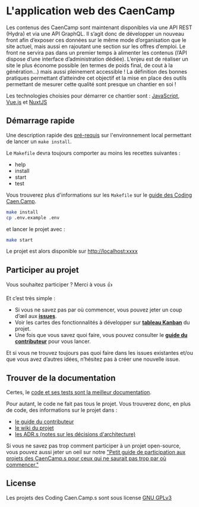 # L'application web des CaenCamp

<!-- LES BADGES
![Tests](https://github.com/CaenCamp/api-caencamp/workflows/phpunit/badge.svg?branch=main) ![Top language](https://img.shields.io/github/languages/top/CaenCamp/front-caencamp.svg) ![Contributors](https://img.shields.io/github/contributors/CaenCamp/front-caencamp.svg) ![License](https://img.shields.io/github/license/CaenCamp/front-caencamp.svg) ![PRs Welcome](https://img.shields.io/badge/PRs-welcome-brightgreen.svg) -->

Les contenus des CaenCamp sont maintenant disponibles via une API REST (Hydra) et via une API GraphQL.
Il s’agit donc de développer un nouveau front afin d’exposer ces données sur le même mode d’organisation que le site actuel, mais aussi en rajoutant une section sur les offres d’emploi.
Le front ne servira pas dans un premier temps à alimenter les contenus (l’API dispose d’une interface d’administration dédiée).
L’enjeu est de réaliser un site le plus économe possible (en termes de poids final, de cout à la génération…) mais aussi pleinement accessible ! La définition des bonnes pratiques permettant d’atteindre cet objectif et la mise en place des outils permettant de mesurer cette qualité sont presque un chantier en soi !

Les technologies choisies pour démarrer ce chantier sont : [JavaScript](https://developer.mozilla.org/fr/docs/Web/JavaScript), [Vue.js](https://vuejs.org/) et [NuxtJS](https://fr.nuxtjs.org/)

## Démarrage rapide

Une description rapide des [pré-requis](./docs/CONTRIBUTING.md#lenvironnement-de-développement) sur l'environnement local permettant de lancer un `make install`.

Le `Makefile` devra toujours comporter au moins les recettes suivantes :

- help
- install
- start
- test

Vous trouverez plus d'informations sur les `Makefile` sur le [guide des Coding Caen.Camp](https://github.com/CaenCamp/coding-caen-camp/blob/master/formalisme.md#le-makefile).

```bash
make install
cp .env.example .env
```

et lancer le projet avec :

```bash
make start
```

Le projet est alors disponible sur <http://localhost:xxxx>

## Participer au projet

Vous souhaitez participer ? Merci à vous :+1:

Et c’est très simple :

-   Si vous ne savez pas par où commencer, vous pouvez jeter un coup d’œil aux [**issues**](https://github.com/CaenCamp/front-caencamp/issues).
-   Voir les cartes des fonctionnalités à développer sur [**tableau Kanban**](https://github.com/orgs/CaenCamp/projects/2) du projet.
-   Une fois que vous savez quoi faire, vous pouvez consulter le [**guide du contributeur**](./docs/CONTRIBUTING.md) pour vous lancer.

Et si vous ne trouvez toujours pas quoi faire dans les issues existantes et/ou que vous avez d’autres idées, n’hésitez pas à créer une nouvelle issue.

## Trouver de la documentation

Certes, le [code et ses tests sont la meilleur documentation](https://martinfowler.com/bliki/CodeAsDocumentation.html).

Pour autant, le code ne fait pas tous le projet. Vous trouverez donc, en plus de code, des informations sur le projet dans :

- [le guide du contributeur](./docs/CONTRIBUTING.md)
- [le wiki du projet](https://github.com/CaenCamp/front-caencamp/wiki)
- [les ADR.s (notes sur les décisions d'architecture)](./docs/adr/README.md)

Si vous ne savez pas trop comment participer à un projet open-source, vous pouvez aussi jeter un oeil sur notre ["Petit guide de participation aux projets des CaenCamp.s pour ceux qui ne saurait pas trop par où commencer."](https://github.com/CaenCamp/coding-caen-camp)

## License

Les projets des Coding Caen.Camp.s sont sous license [GNU GPLv3](LICENSE)

